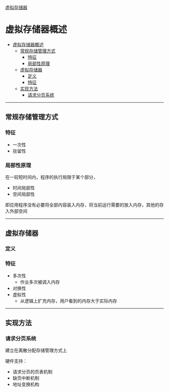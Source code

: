 [虚拟存储器](../操作系统原理.md)
# 虚拟存储器概述
<!-- TOC -->

- [虚拟存储器概述](#虚拟存储器概述)
  - [常规存储管理方式](#常规存储管理方式)
    - [特征](#特征)
    - [局部性原理](#局部性原理)
  - [虚拟存储器](#虚拟存储器)
    - [定义](#定义)
    - [特征](#特征-1)
  - [实现方法](#实现方法)
    - [请求分页系统](#请求分页系统)

<!-- /TOC -->
---
## 常规存储管理方式
### 特征
* 一次性
* 驻留性

### 局部性原理
在一较短时间内，程序的执行局限于某个部分，
* 时间局部性
* 空间局部性

即应用程序没有必要将全部内容装入内存，将当前运行需要的放入内存，其他的存入外部空间

---
## 虚拟存储器
### 定义

### 特征
* 多次性
    * 作业多次被调入内存
* 对换性
* 虚拟性
    * 从逻辑上扩充内存，用户看到的内存大于实际内存

---
## 实现方法
### 请求分页系统
建立在离散分配存储管理方式上

硬件支持：
* 请求分页的页表机制
* 缺页中断机制
* 地址变换机构